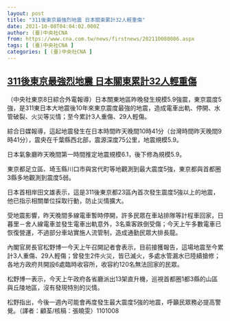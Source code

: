 ```yaml
---
layout: post
title: "311後東京最強烈地震 日本關東累計32人輕重傷"
date: 2021-10-08T04:04:02.000Z
author: (臺)中央社CNA
from: https://www.cna.com.tw/news/firstnews/202110080086.aspx
tags: [ (臺)中央社CNA ]
categories: [ (臺)中央社CNA ]
---
```

<!--1633665842000-->
[311後東京最強烈地震 日本關東累計32人輕重傷](https://www.cna.com.tw/news/firstnews/202110080086.aspx)
------

<div>
<div></div><div><p>（中央社東京8日綜合外電報導）日本關東地區昨晚發生規模5.9強震，東京震度5強，是311東日本大地震後10年來東京震度最強的地震，造成電車出軌、停開、水管破裂、火災等災情；至今累計3人重傷、29人輕傷。</p><p>綜合日媒報導，這起地震發生在日本時間昨天晚間10時41分（台灣時間昨天晚間9時41分），震央在千葉縣西北部，震源深度75公里，地震規模5.9。</p><p>日本氣象廳昨天晚間第一時間推定地震規模6.1，後下修為規模5.9。</p><p>東京都足立區、埼玉縣川口市與宮代町等地觀測到最大震度5強，東京都與首都圈3縣多地觀測到震度5弱。</p><p>日本首相岸田文雄表示，這是311後東京都23區內首次發生震度5強以上的地震，他已指示相關單位採取行動，防止災情擴大。</p><p>受地震影響，昨天晚間多線電車暫時停開，許多民眾在車站排隊等計程車回家，日暮里－舍人線電車並發生電車出軌意外，3名乘客跌倒受傷；今天上午多數電車已恢復營運，不過部分車站實施人流管制，造成通勤民眾大排長龍。</p><p>內閣官房長官松野博一今天上午召開記者會表示，目前接獲報告，這場地震至今累計3人重傷、29人輕傷；曾發生2件火災，皆已滅火，多處水管漏水已陸續搶修；各地方政府共開設6處臨時收容所，收容約120名無法回家的民眾。</p><p>松野博一表示，今天上午政府各省廳派出13架直升機，巡視首都圈1都3縣的山區與丘陵地區，沒有發現特別的災情。</p><p>松野指出，今後一週內可能會再度發生最大震度5強的地震，呼籲民眾務必提高警覺。（譯者：顧荃/核稿：張曉雯）1101008</p></div>
</div>
